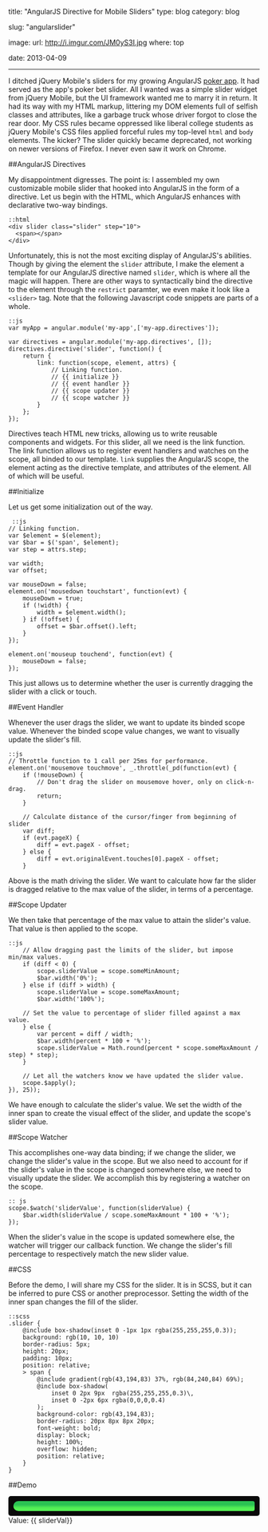 title: "AngularJS Directive for Mobile Sliders"
type: blog
category: blog

slug: "angularslider"

image:
    url: http://i.imgur.com/JM0yS3I.jpg
    where: top

date: 2013-04-09

---

I ditched jQuery Mobile's sliders for my growing AngularJS [poker
app](http://github.com/ngokevin/underthegun). It had served as the app's poker
bet slider. All I wanted was a simple slider widget from jQuery Mobile, but the
UI framework wanted me to marry it in return. It had its way with my HTML
markup, littering my DOM elements full of selfish classes and attributes, like
a garbage truck whose driver forgot to close the rear door. My CSS rules became
oppressed like liberal college students as jQuery Mobile's CSS files applied
forceful rules my top-level ```html``` and ```body``` elements. The kicker? The
slider quickly became deprecated, not working on newer versions of Firefox. I
never even saw it work on Chrome.

##AngularJS Directives

My disappointment digresses. The point is: I assembled my own customizable
mobile slider that hooked into AngularJS in the form of a directive. Let us
begin with the HTML, which AngularJS enhances with declarative two-way bindings.

    ::html
    <div slider class="slider" step="10">
      <span></span>
    </div>

Unfortunately, this is not the most exciting display of AngularJS's abilities.
Though by giving the element the ```slider``` attribute, I make the element a
template for our AngularJS directive named ```slider```, which is where all the
magic will happen. There are other ways to syntactically bind the directive to
the element through the ```restrict``` paramter, we even make it look like a
```<slider>``` tag. Note that the following Javascript code snippets are parts
of a whole.

    ::js
    var myApp = angular.module('my-app',['my-app.directives']);

    var directives = angular.module('my-app.directives', []);
    directives.directive('slider', function() {
        return {
            link: function(scope, element, attrs) {
                // Linking function.
                // {{ initialize }}
                // {{ event handler }}
                // {{ scope updater }}
                // {{ scope watcher }}
            }
        };
    });

Directives teach HTML new tricks, allowing us to write reusable components and
widgets. For this slider, all we need is the link function. The link function
allows us to register event handlers and watches on the scope, all binded to
our template. ```link``` supplies the AngularJS scope, the element acting as
the directive template, and attributes of the element. All of which will be
useful.

##Initialize

Let us get some initialization out of the way.

     ::js
    // Linking function.
    var $element = $(element);
    var $bar = $('span', $element);
    var step = attrs.step;

    var width;
    var offset;

    var mouseDown = false;
    element.on('mousedown touchstart', function(evt) {
        mouseDown = true;
        if (!width) {
            width = $element.width();
        } if (!offset) {
            offset = $bar.offset().left;
        }
    });

    element.on('mouseup touchend', function(evt) {
        mouseDown = false;
    });

This just allows us to determine whether the user is currently dragging the
slider with a click or touch.

##Event Handler

Whenever the user drags the slider, we want to update its binded
scope value. Whenever the binded scope value changes, we want to visually
update the slider's fill.

    ::js
    // Throttle function to 1 call per 25ms for performance.
    element.on('mousemove touchmove', _.throttle(_pd(function(evt) {
        if (!mouseDown) {
            // Don't drag the slider on mousemove hover, only on click-n-drag.
            return;
        }

        // Calculate distance of the cursor/finger from beginning of slider
        var diff;
        if (evt.pageX) {
            diff = evt.pageX - offset;
        } else {
            diff = evt.originalEvent.touches[0].pageX - offset;
        }

Above is the math driving the slider. We want to calculate how far the slider
is dragged relative to the max value of the slider, in terms of a percentage.

##Scope Updater

We then take that percentage of the max value to attain the slider's value.
That value is then applied to the scope.

    ::js
        // Allow dragging past the limits of the slider, but impose min/max values.
        if (diff < 0) {
            scope.sliderValue = scope.someMinAmount;
            $bar.width('0%');
        } else if (diff > width) {
            scope.sliderValue = scope.someMaxAmount;
            $bar.width('100%');

        // Set the value to percentage of slider filled against a max value.
        } else {
            var percent = diff / width;
            $bar.width(percent * 100 + '%');
            scope.sliderValue = Math.round(percent * scope.someMaxAmount / step) * step);
        }

        // Let all the watchers know we have updated the slider value.
        scope.$apply();
    }), 25));

We have enough to calculate the slider's value. We set the width of the inner
span to create the visual effect of the slider, and update the scope's slider
value.

##Scope Watcher

This accomplishes one-way data binding; if we change the slider, we
change the slider's value in the scope. But we also need to account for if the
slider's value in the scope is changed somewhere else, we need to visually
update the slider. We accomplish this by registering a watcher on the scope.

    :: js
    scope.$watch('sliderValue', function(sliderValue) {
        $bar.width(sliderValue / scope.someMaxAmount * 100 + '%');
    });

When the slider's value in the scope is updated somewhere else, the watcher
will trigger our callback function. We change the slider's fill percentage to
respectively match the new slider value.

##CSS

Before the demo, I will share my CSS for the slider. It is in SCSS, but
it can be inferred to pure CSS or another preprocessor. Setting the width
of the inner span changes the fill of the slider.

    ::scss
    .slider {
        @include box-shadow(inset 0 -1px 1px rgba(255,255,255,0.3));
        background: rgb(10, 10, 10)
        border-radius: 5px;
        height: 20px;
        padding: 10px;
        position: relative;
        > span {
            @include gradient(rgb(43,194,83) 37%, rgb(84,240,84) 69%);
            @include box-shadow(
                inset 0 2px 9px  rgba(255,255,255,0.3)\,
                inset 0 -2px 6px rgba(0,0,0,0.4)
            );
            background-color: rgb(43,194,83);
            border-radius: 20px 8px 8px 20px;
            font-weight: bold;
            display: block;
            height: 100%;
            overflow: hidden;
            position: relative;
        }
    }

##Demo

<script src="http://code.jquery.com/jquery-1.9.1.min.js"></script>
<script src="https://ajax.googleapis.com/ajax/libs/angularjs/1.0.3/angular.min.js"></script>
<div ng-app="demo">
  <div slider class="slider" min="0" max="1500" step="10"><span></span></div>
  Value: <span>{{ sliderVal}}</span>
</div>
<script type="text/javascript">
    demo = angular.module('demo',['demo.directives']);
    angular.module('demo.directives', []).directive('slider', function() {
        return {
            link: function(scope, element, attrs) {
                var $element = $(element);
                var width = $element.width();
                var $bar = $('span', $element);
                var offset = $bar.offset().left;

                var mouseDown = false;
                element.on('mousedown touchstart', function(evt) {
                    mouseDown = true;
                });

                element.on('mouseup touchend', function(evt) {
                    mouseDown = false;
                });

                element.on('mousemove touchmove', _.throttle(_pd(function(evt) {
                    if (!mouseDown) {
                        return;
                    }
                    var diff;
                    if (evt.pageX) {
                        diff = evt.pageX - offset;
                    } else {
                        diff = evt.originalEvent.touches[0].pageX - offset;
                    }

                    if (diff < 0) {
                        scope.sliderVal = attrs.min;
                        $bar.width('0%');
                    } else if (diff > width) {
                        scope.sliderVal = attrs.max;
                        $bar.width('100%');
                    } else {
                        var percent = diff / width;
                        $bar.width(percent * 100 + '%');
                        scope.sliderVal = (
                            Math.round(percent * attrs.max / attrs.step) *
                            attrs.step);
                    }
                    scope.$apply();
                }), 25));

                scope.$watch('sliderVal', function(sliderVal) {
                    $bar.width(sliderVal / attrs.max * 100 + '%');
                });
            }
        };
    });
</script>
<style>
    .slider {
        -moz-box-shadow: inset 0 -1px 1px rgba(255, 255, 255, 0.3);
        -webkit-box-shadow: inset 0 -1px 1px rgba(255, 255, 255, 0.3);
        box-shadow: inset 0 -1px 1px rgba(255, 255, 255, 0.3);
        background: rgb(10, 10, 10);
        border-radius: 5px;
        height: 20px;
        padding: 10px;
        position: relative;
    }
    .slider > span {
        background-color: #54f054 69%;
        background-image: -webkit-gradient(linear, left bottom, left top, from(#2bc253 37%), to(#54f054 69%));
        background-image: -webkit-linear-gradient(#2bc253 37%, #54f054 69%);
        background-image: -moz-linear-gradient(#2bc253 37%, #54f054 69%);
        background-image: -ms-linear-gradient(#2bc253 37%, #54f054 69%);
        background-image: -o-linear-gradient(#2bc253 37%, #54f054 69%);
        background-image: linear-gradient(#2bc253 37%, #54f054 69%);
        -moz-box-shadow: inset 0 2px 9px rgba(255, 255, 255, 0.3) \, inset 0 -2px 6px rgba(0, 0, 0, 0.4);
        -webkit-box-shadow: inset 0 2px 9px rgba(255, 255, 255, 0.3) \, inset 0 -2px 6px rgba(0, 0, 0, 0.4);
        box-shadow: inset 0 2px 9px rgba(255, 255, 255, 0.3) \, inset 0 -2px 6px rgba(0, 0, 0, 0.4);
        background-color: #2bc253;
        border-radius: 20px 8px 8px 20px;
        font-weight: bold;
        display: block;
        height: 100%;
        overflow: hidden;
        position: relative;
    }
</style>
